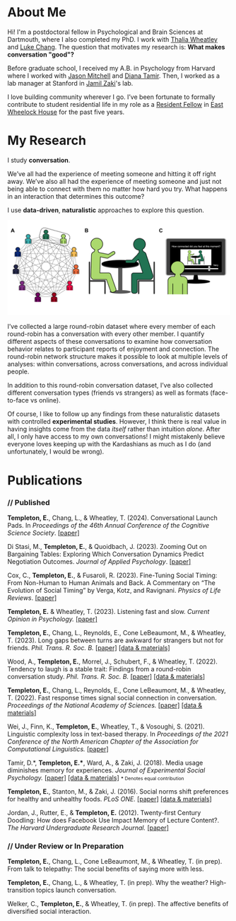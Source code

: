# About Me

Hi! I'm a postdoctoral fellow in Psychological and Brain Sciences at Dartmouth, where I also completed my PhD. I work with [Thalia Wheatley](http://www.wheatlab.com/) and [Luke Chang](https://cosanlab.com/). The question that motivates my research is: **What makes conversation "good"?**

Before graduate school, I received my A.B. in Psychology from Harvard where I worked with [Jason Mitchell](https://jasonmitchell.fas.harvard.edu/) and [Diana Tamir](https://psnlab.princeton.edu/). Then, I worked as a lab manager at Stanford in [Jamil Zaki](https://www.ssnl.stanford.edu/)'s lab.

I love building community wherever I go. I’ve been fortunate to formally contribute to student residential life in my role as a [Resident Fellow](https://students.dartmouth.edu/residential-life/house-communities/resident-fellows) in [East Wheelock House](https://sites.dartmouth.edu/ew/) for the past five years.

# My Research

I study **conversation**. 

We’ve all had the experience of meeting someone and hitting it off right away. We’ve also all had the experience of meeting someone and just not being able to connect with them no matter how hard you try. What happens in an interaction that determines this outcome? 

I use **data-driven**, **naturalistic** approaches to explore this question.

![round-robin conversation paradigm](round_robin.png "round-robin paradigm")

I’ve collected a large round-robin dataset where every member of each round-robin has a conversation with every other member. I quantify different aspects of these conversations to examine how conversation behavior relates to participant reports of enjoyment and connection. The round-robin network structure makes it possible to look at multiple levels of analyses: within conversations, across conversations, and across individual people. 

In addition to this round-robin conversation dataset, I’ve also collected different conversation types (friends vs strangers) as well as formats (face-to-face vs online).

Of course, I like to follow up any findings from these naturalistic datasets with controlled **experimental studies**. However, I think there is real value in having insights come from the data *itself* rather than intuition *alone*. After all, I  only have access to my own conversations! I might mistakenly believe everyone loves keeping up with the Kardashians as much as I do (and unfortunately, I would be wrong).

# Publications

### // Published

**Templeton, E.**, Chang, L., & Wheatley, T. (2024). Conversational Launch Pads. In *Proceedings of the 46th Annual Conference of the Cognitive Science Society*. [[paper]](conversationallaunch_0510.pdf)

Di Stasi, M., **Templeton, E.**, & Quoidbach, J. (2023). Zooming Out on Bargaining Tables: Exploring Which Conversation Dynamics Predict Negotiation Outcomes. *Journal of Applied Psychology*. [[paper]](JourAppPsych.pdf)

Cox, C., **Templeton, E.**, & Fusaroli, R. (2023). Fine-Tuning Social Timing: From Non-Human to Human Animals and Back. A Commentary on “The Evolution of Social Timing” by Verga, Kotz, and Ravignani. *Physics of Life Reviews*. [[paper]](https://www.sciencedirect.com/science/article/pii/S1571064523001264)

**Templeton, E.** & Wheatley, T. (2023). Listening fast and slow. *Current Opinion in Psychology.* [[paper]](https://www.sciencedirect.com/science/article/pii/S2352250X23001033)

**Templeton, E.**, Chang, L., Reynolds, E., Cone LeBeaumont, M., & Wheatley, T. (2023). Long gaps between turns are awkward for strangers but not for friends. *Phil. Trans. R. Soc. B.* [[paper]](https://royalsocietypublishing.org/doi/10.1098/rstb.2021.0471) [[data & materials]](https://github.com/emtempleton/LongGaps)

Wood, A., **Templeton, E.**, Morrel, J., Schubert, F., & Wheatley, T. (2022). Tendency to laugh is a stable trait: Findings from a round-robin conversation study. *Phil. Trans. R. Soc. B.* [[paper]](https://royalsocietypublishing.org/doi/10.1098/rstb.2021.0187) [[data & materials]](https://osf.io/tfxa7/)

**Templeton, E.**, Chang, L., Reynolds, E., Cone LeBeaumont, M., & Wheatley, T. (2022). Fast response times signal social connection in conversation. *Proceedings of the National Academy of Sciences.* [[paper]](https://www.pnas.org/content/119/4/e2116915119) [[data & materials]](https://github.com/emtempleton/GapPaper)

Wei, J., Finn, K., **Templeton, E.**, Wheatley, T., & Vosoughi, S. (2021). Linguistic complexity loss in text-based therapy. In *Proceedings of the 2021 Conference of the North American Chapter of the Association for Computational Linguistics.* [[paper]](https://aclanthology.org/2021.naacl-main.352.pdf)

Tamir, D.\*, **Templeton, E.\***, Ward, A., & Zaki, J. (2018). Media usage diminishes memory for experiences. *Journal of Experimental Social Psychology.* [[paper]](https://www.sciencedirect.com/science/article/pii/S002210311730505X?casa_token=F27U5RpEeZ4AAAAA:-dEJOuxzgmUMdIk31KazeLXgQdNZX9Q-kYfKv0b8div-UGf5U44NIjFfmEwdan_c35Mgh68) [[data & materials]](https://osf.io/uqh5d/) <span style="font-size:0.75em;">**\*** Denotes equal contribution</span>

**Templeton, E.**, Stanton, M., & Zaki, J. (2016). Social norms shift preferences for healthy and unhealthy foods. *PLoS ONE.* [[paper]](https://journals.plos.org/plosone/article?id=10.1371/journal.pone.0166286) [[data & materials]](https://github.com/emtempleton/FoodPaper)

Jordan, J., Rutter, E., & **Templeton, E.** (2012). Twenty-first Century Doodling: How does Facebook Use Impact Memory of Lecture Content?. *The Harvard Undergraduate Research Journal.* [[paper]](THURJ.pdf)

### // Under Review or In Preparation 

**Templeton, E.**, Chang, L., Cone LeBeaumont, M., & Wheatley, T. (in prep). From talk to telepathy: The social benefits of saying more with less. 

**Templeton, E.**, Chang, L., & Wheatley, T. (in prep). Why the weather? High-transition topics launch conversation. 

Welker, C., **Templeton, E.**, & Wheatley, T. (in prep). The affective benefits of diversified social interaction. 



